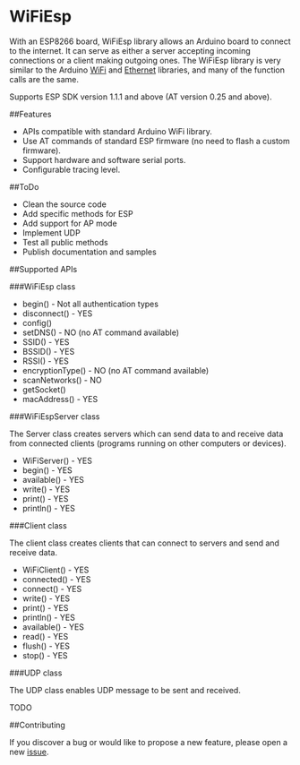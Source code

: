 # WiFiEsp

With an ESP8266 board, WiFiEsp library allows an Arduino board to connect to the internet.
It can serve as either a server accepting incoming connections or a client making outgoing ones.
The WiFiEsp library is very similar to the Arduino [WiFi](http://www.arduino.cc/en/Reference/WiFi) and [Ethernet](http://www.arduino.cc/en/Reference/Ethernet) libraries, and many of the function calls are the same. 

Supports ESP SDK version 1.1.1 and above (AT version 0.25 and above).


##Features

- APIs compatible with standard Arduino WiFi library.
- Use AT commands of standard ESP firmware (no need to flash a custom firmware).
- Support hardware and software serial ports.
- Configurable tracing level.


##ToDo

- Clean the source code
- Add specific methods for ESP
- Add support for AP mode
- Implement UDP
- Test all public methods
- Publish documentation and samples


##Supported APIs

###WiFiEsp class

- begin() - Not all authentication types
- disconnect() - YES
- config()
- setDNS() - NO (no AT command available)
- SSID() - YES
- BSSID() - YES
- RSSI() - YES
- encryptionType() - NO (no AT command available)
- scanNetworks() - NO
- getSocket()
- macAddress() - YES

###WiFiEspServer class

The Server class creates servers which can send data to and receive data from connected clients (programs running on other computers or devices).

- WiFiServer() - YES
- begin() - YES
- available() - YES
- write() - YES
- print() - YES
- println() - YES


###Client class

The client class creates clients that can connect to servers and send and receive data.

- WiFiClient() - YES
- connected() - YES
- connect() - YES
- write() - YES
- print() - YES
- println() - YES
- available() - YES
- read() - YES
- flush() - YES
- stop() - YES


###UDP class

The UDP class enables UDP message to be sent and received.

TODO


##Contributing

If you discover a bug or would like to propose a new feature, please open a new [issue](https://github.com/bportaluri/WiFiEsp/issues).

